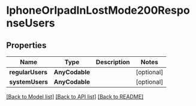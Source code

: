 # IphoneOrIpadInLostMode200ResponseUsers

## Properties
Name | Type | Description | Notes
------------ | ------------- | ------------- | -------------
**regularUsers** | **AnyCodable** |  | [optional] 
**systemUsers** | **AnyCodable** |  | [optional] 

[[Back to Model list]](../README.md#documentation-for-models) [[Back to API list]](../README.md#documentation-for-api-endpoints) [[Back to README]](../README.md)


